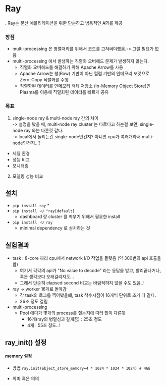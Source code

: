# Ray 
. Ray는 분산 애플리케이션을 위한 단순하고 범용적인 API를 제공
### 장점
* multi-processing 은 병렬처리를 위해서 코드를 고쳐써야했음.-> 그럴 필요가 없음
* multi-processing 에서 발생하는 직렬화 오버헤드 문제가 발생하지 않는다. 
  * 직렬화 오버헤드를 해결하기 위해 Apache Arrow를 사용
  *  Apache Arrow는 행(Row) 기반이 아닌 컬럼 기반의 인메모리 포맷으로 Zero-Copy 직렬화를 수행
  *  직렬화된 데이터를 인메모리 객체 저장소 (In-Memory Object Store)인 Plasma를 이용해 직렬화된 데이터를 빠르게 공유
### 목표 
1. single-node ray & multi-node ray 간의 차이     
->   설명을 봤을 때, multi-node ray cluster 는 다르다고 하는걸 보면, single-node ray 와는 다른것 같다.        
->  local에서 돌리는건 single-node인건지? 아니면 cpu가 여러개라서 multi-node인건지...?     
         

* 세팅 환경 
* 성능 비교 
* 모니터링 
2. 모델링 성능 비교


## 설치 
* `pip install ray`
  * 
* `pip install -U "ray[default]`
    * dashboard 랑 cluster 를 띄우기 위해서 필요한 install
* `pip install -U ray`
    * minimal dependency 로 설치하는 것 

## 실험결과
* task : 8-core 짜리 cpu에서 network I/O 작업을 돌렷음 (약 300번의 api 호출을 함)
  * 여기서 각각의 api가 "No value to decode" 라는 응답을 받고, 빨리끝나거나, 혹은 생각보다 오래걸리지도...
  * 그래서 단순히 elapsed second 비교는 바람직하지 않을 수도 있음..!
* ray -> worker 16개로 돌아감 
  * 각 task의 로그를 찍어봤을떄, task 착수시점이 16개씩 단위로 초가 다 같다. 
  * 26초 정도 걸림
* multi-processing 
  * Pool 에다가 몇개의 process를 줬는지에 따라 많이 다른듯 
    * 16개(ray의 병렬성과 같게끔) : 25초 정도 
    * 4개 : 55초 정도..! 

  
## ray_init() 설정 
#### memory 설정 
* 방법 
  `ray.init(object_store_memory=4 * 1024 * 1024 * 1024) # 4GB`
  
* 의미 혹은 의의
  
